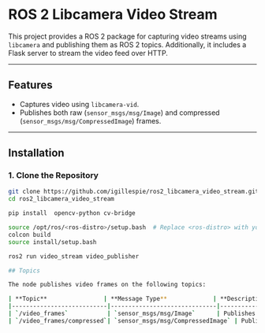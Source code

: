 # ROS 2 Libcamera Video Stream

This project provides a ROS 2 package for capturing video streams using `libcamera` and publishing them as ROS 2 topics. Additionally, it includes a Flask server to stream the video feed over HTTP.

---

## Features

- Captures video using `libcamera-vid`.
- Publishes both raw (`sensor_msgs/msg/Image`) and compressed (`sensor_msgs/msg/CompressedImage`) frames.


---

## Installation

### 1. Clone the Repository
```bash
git clone https://github.com/igillespie/ros2_libcamera_video_stream.git
cd ros2_libcamera_video_stream

pip install  opencv-python cv-bridge

source /opt/ros/<ros-distro>/setup.bash  # Replace <ros-distro> with your ROS 2 distribution (e.g., humble, rolling, etc.)
colcon build
source install/setup.bash

ros2 run video_stream video_publisher

## Topics

The node publishes video frames on the following topics:

| **Topic**                | **Message Type**             | **Description**               |
|---------------------------|------------------------------|--------------------------------|
| `/video_frames`           | `sensor_msgs/msg/Image`      | Publishes raw video frames with uncompressed pixel data for processing. |
| `/video_frames/compressed`| `sensor_msgs/msg/CompressedImage` | Publishes compressed video frames (JPEG) for bandwidth-efficient streaming. |

